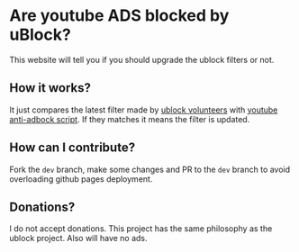 # Are youtube ADS blocked by uBlock?

This website will tell you if you should upgrade the ublock filters or not. 

## How it works?
It just compares the latest filter made by [ublock volunteers](https://github.com/stephenhawk8054/misc/blob/main/yt-fix.txt) with [youtube anti-adbock script](https://pastefy.app/G1Txv5su/raw). If they matches it means the filter is updated. 

## How can I contribute?
Fork the `dev` branch, make some changes and PR to the `dev` branch to avoid overloading github pages deployment.

## Donations?
I do not accept donations. This project has the same philosophy as the ublock project. Also will have no ads.
